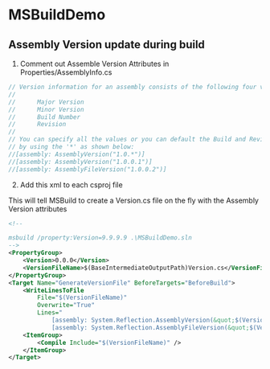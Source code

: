 # MSBuildDemo

## Assembly Version update during build

1. Comment out Assemble Version Attributes in Properties/AssemblyInfo.cs

```csharp
// Version information for an assembly consists of the following four values:
//
//      Major Version
//      Minor Version
//      Build Number
//      Revision
//
// You can specify all the values or you can default the Build and Revision Numbers
// by using the '*' as shown below:
//[assembly: AssemblyVersion("1.0.*")]
//[assembly: AssemblyVersion("1.0.0.1")]
//[assembly: AssemblyFileVersion("1.0.0.2")]
```

2. Add this xml to each csproj file

This will tell MSBuild to create a Version.cs file on the fly with the Assembly Version attributes

```xml
<!--

msbuild /property:Version=9.9.9.9 .\MSBuildDemo.sln  
-->
<PropertyGroup>
    <Version>0.0.0</Version>
    <VersionFileName>$(BaseIntermediateOutputPath)Version.cs</VersionFileName>
</PropertyGroup>
<Target Name="GenerateVersionFile" BeforeTargets="BeforeBuild">
    <WriteLinesToFile
        File="$(VersionFileName)"
        Overwrite="True"
        Lines="
            [assembly: System.Reflection.AssemblyVersion(&quot;$(Version)&quot;)]
            [assembly: System.Reflection.AssemblyFileVersion(&quot;$(Version)&quot;)]" />
    <ItemGroup>
        <Compile Include="$(VersionFileName)" />
    </ItemGroup>
</Target>
```